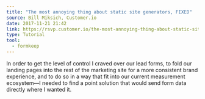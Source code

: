 ```yaml
---
title: "The most annoying thing about static site generators, FIXED"
source: Bill Miksich, Customer.io
date: 2017-11-21 21:42
link: https://rsvp.customer.io/the-most-annoying-thing-about-static-site-generators-fixed-d05dd974c0e3
type: Tutorial
tool:
  - formkeep
---
```

In order to get the level of control I craved over our lead forms, to fold our landing pages into the rest of the marketing site for a more consistent brand experience, and to do so in a way that fit into our current measurement ecosystem—I needed to find a point solution that would send form data directly where I wanted it.





